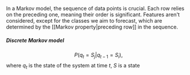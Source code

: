 In a Markov model, the sequence of data points is crucial. Each row relies on the preceding one, meaning their order is significant. Features aren't considered, except for the classes we aim to forecast, which are determined by the [[Markov property|preceding row]] in the sequence.

##### Discrete Markov model
$$P(q_t=S_j|q_{t-1}=S_i),$$ where $q_t$ is the state of the system at time $t$, $S$ is a state